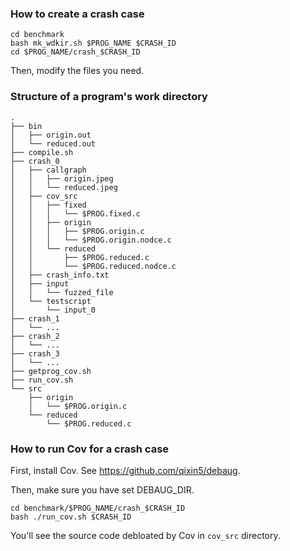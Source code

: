 ### How to create a crash case

```
cd benchmark
bash mk_wdkir.sh $PROG_NAME $CRASH_ID
cd $PROG_NAME/crash_$CRASH_ID
```
Then, modify the files you need.

### Structure of a program's work directory

```
.
├── bin 
│   ├── origin.out
│   └── reduced.out
├── compile.sh
├── crash_0
│   ├── callgraph
│   │   ├── origin.jpeg
│   │   └── reduced.jpeg
│   ├── cov_src
│   │   ├── fixed
│   │   │   └── $PROG.fixed.c
│   │   ├── origin
│   │   │   ├── $PROG.origin.c
│   │   │   └── $PROG.origin.nodce.c
│   │   └── reduced
│   │       ├── $PROG.reduced.c
│   │       └── $PROG.reduced.nodce.c
│   ├── crash_info.txt
│   ├── input
│   │   └── fuzzed_file
│   └── testscript
│       └── input_0
├── crash_1
│   └── ...
├── crash_2
│   └── ...
├── crash_3
│   └── ...
├── getprog_cov.sh
├── run_cov.sh
└── src
    ├── origin
    │   └── $PROG.origin.c
    └── reduced
        └── $PROG.reduced.c
```


### How to run Cov for a crash case
First, install Cov. See https://github.com/qixin5/debaug.

Then, make sure you have set DEBAUG_DIR.
```
cd benchmark/$PROG_NAME/crash_$CRASH_ID
bash ./run_cov.sh $CRASH_ID
```
You'll see the source code debloated by Cov in `cov_src` directory.